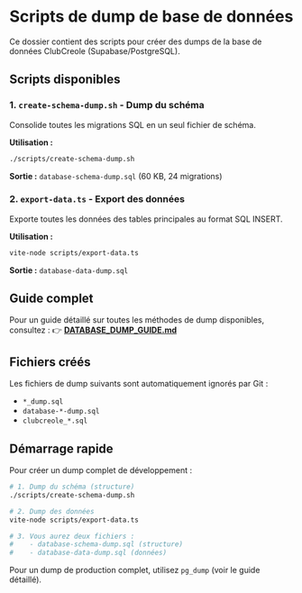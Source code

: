 # Scripts de dump de base de données

Ce dossier contient des scripts pour créer des dumps de la base de données ClubCreole (Supabase/PostgreSQL).

## Scripts disponibles

### 1. `create-schema-dump.sh` - Dump du schéma
Consolide toutes les migrations SQL en un seul fichier de schéma.

**Utilisation :**
```bash
./scripts/create-schema-dump.sh
```

**Sortie :** `database-schema-dump.sql` (60 KB, 24 migrations)

### 2. `export-data.ts` - Export des données
Exporte toutes les données des tables principales au format SQL INSERT.

**Utilisation :**
```bash
vite-node scripts/export-data.ts
```

**Sortie :** `database-data-dump.sql`

## Guide complet

Pour un guide détaillé sur toutes les méthodes de dump disponibles, consultez :
👉 **[DATABASE_DUMP_GUIDE.md](./DATABASE_DUMP_GUIDE.md)**

## Fichiers créés

Les fichiers de dump suivants sont automatiquement ignorés par Git :
- `*_dump.sql`
- `database-*-dump.sql`
- `clubcreole_*.sql`

## Démarrage rapide

Pour créer un dump complet de développement :

```bash
# 1. Dump du schéma (structure)
./scripts/create-schema-dump.sh

# 2. Dump des données
vite-node scripts/export-data.ts

# 3. Vous aurez deux fichiers :
#    - database-schema-dump.sql (structure)
#    - database-data-dump.sql (données)
```

Pour un dump de production complet, utilisez `pg_dump` (voir le guide détaillé).
